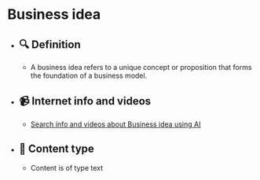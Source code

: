 # Business idea
- ## 🔍 Definition
  - A business idea refers to a unique concept or proposition that forms the foundation of a business model.
- ## 📹 Internet info and videos
  - [Search info and videos about Business idea using AI](https://www.perplexity.ai/search?q=videos+about+Business+idea:+
)
- ## 📰 Content type 
  - Content is of type text
